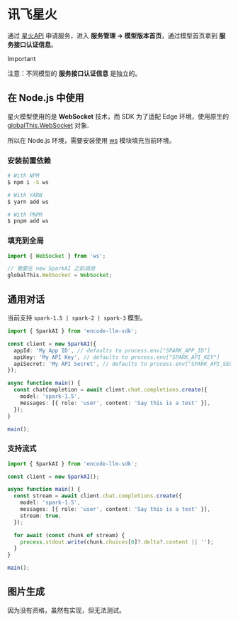 # 讯飞星火

通过 [星火API](https://xinghuo.xfyun.cn/sparkapi) 申请服务，进入 **服务管理 -> 模型版本首页**，通过模型首页拿到 **服务接口认证信息**。

> [!IMPORTANT]
> 注意：不同模型的 **服务接口认证信息** 是独立的。

## 在 Node.js 中使用

星火模型使用的是 **WebSocket** 技术，而 SDK 为了适配 Edge 环境，使用原生的
[globalThis.WebSocket][mdn:WebSocket] 对象.

所以在 Node.js 环境，需要安装使用 [ws][npm:ws] 模块填充当前环境。

### 安装前置依赖

```sh
# With NPM
$ npm i -S ws

# With YARN
$ yarn add ws

# With PNPM
$ pnpm add ws
```

### 填充到全局

```js
import { WebSocket } from 'ws';

// 需要在 new SparkAI 之前调用
globalThis.WebSocket = WebSocket;
```

## 通用对话

当前支持 `spark-1.5 | spark-2 | spark-3` 模型。

```ts
import { SparkAI } from 'encode-llm-sdk';

const client = new SparkAI({
  appId: 'My App ID', // defaults to process.env["SPARK_APP_ID"]
  apiKey: 'My API Key', // defaults to process.env["SPARK_API_KEY"]
  apiSecret: 'My API Secret', // defaults to process.env["SPARK_API_SECRET"]
});

async function main() {
  const chatCompletion = await client.chat.completions.create({
    model: 'spark-1.5',
    messages: [{ role: 'user', content: 'Say this is a test' }],
  });
}

main();
```

### 支持流式

```ts
import { SparkAI } from 'encode-llm-sdk';

const client = new SparkAI();

async function main() {
  const stream = await client.chat.completions.create({
    model: 'spark-1.5',
    messages: [{ role: 'user', content: 'Say this is a test' }],
    stream: true,
  });

  for await (const chunk of stream) {
    process.stdout.write(chunk.choices[0]?.delta?.content || '');
  }
}

main();
```

## 图片生成

因为没有资格，虽然有实现，但无法测试。

[mdn:WebSocket]: https://developer.mozilla.org/zh-CN/docs/Web/API/WebSocket
[npm:ws]: https://github.com/websockets/ws
